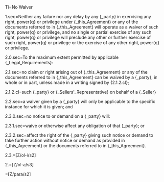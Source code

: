 Ti=No Waiver

1.sec=Neither any failure nor any delay by any {_party} in exercising any right, power{q} or privilege under {_this_Agreement} or any of the documents referred to in {_this_Agreement} will operate as a waiver of such right, power{q} or privilege, and no single or partial exercise of any such right, power{q} or privilege will preclude any other or further exercise of such right, power{q} or privilege or the exercise of any other right, power{q} or privilege.

2.0.sec=To the maximum extent permitted by applicable {_Legal_Requirements}:

2.1.sec=no claim or right arising out of {_this_Agreement} or any of the documents referred to in {_this_Agreement} can be waived by a {_party}, in whole or in part, unless made in a writing signed by {2.1.2.cl};

2.1.2.cl=such {_party} or {_Sellers'_Representative} on behalf of a {_Seller}

2.2.sec=a waiver given by a {_party} will only be applicable to the specific instance for which it is given; and 

2.3.0.sec=no notice to or demand on a {_party} will:

2.3.1.sec=waive or otherwise affect any obligation of that {_party}; or

2.3.2.sec=affect the right of the {_party} giving such notice or demand to take further action without notice or demand as provided in {_this_Agreement} or the documents referred to in {_this_Agreement}.

2.3.=[Z/ol-i/s2]

2.=[Z/ol-a/s3]

=[Z/para/s2]